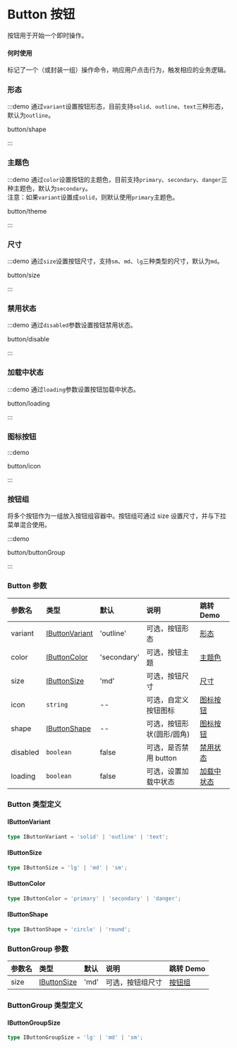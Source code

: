 # Button 按钮

按钮用于开始一个即时操作。

#### 何时使用

标记了一个（或封装一组）操作命令，响应用户点击行为，触发相应的业务逻辑。

### 形态

:::demo 通过`variant`设置按钮形态，目前支持`solid`、`outline`、`text`三种形态，默认为`outline`。

button/shape

:::

### 主题色

:::demo 通过`color`设置按钮的主题色，目前支持`primary`、`secondary`、`danger`三种主题色，默认为`secondary`。<br>注意：如果`variant`设置成`solid`，则默认使用`primary`主题色。

button/theme

:::

### 尺寸

:::demo 通过`size`设置按钮尺寸，支持`sm`、`md`、`lg`三种类型的尺寸，默认为`md`。

button/size

:::

### 禁用状态

:::demo 通过`disabled`参数设置按钮禁用状态。

button/disable

:::

### 加载中状态

:::demo 通过`loading`参数设置按钮加载中状态。

button/loading

:::

### 图标按钮

:::demo

button/icon

:::

### 按钮组

将多个按钮作为一组放入按钮组容器中。按钮组可通过 size 设置尺寸，并与下拉菜单混合使用。

:::demo

button/buttonGroup

:::

### Button 参数

| 参数名   | 类型                              | 默认        | 说明                      | 跳转 Demo                 |
| :------- | :-------------------------------- | :---------- | :------------------------ | :------------------------ |
| variant  | [IButtonVariant](#ibuttonvariant) | 'outline'   | 可选，按钮形态            | [形态](#形态)             |
| color    | [IButtonColor](#ibuttoncolor)     | 'secondary' | 可选，按钮主题            | [主题色](#主题色)         |
| size     | [IButtonSize](#ibuttonsize)       | 'md'        | 可选，按钮尺寸            | [尺寸](#尺寸)             |
| icon     | `string`                          | --          | 可选，自定义按钮图标      | [图标按钮](#图标按钮)     |
| shape    | [IButtonShape](#ibuttonshape)     | --          | 可选，按钮形状(圆形/圆角) | [图标按钮](#图标按钮)     |
| disabled | `boolean`                         | false       | 可选，是否禁用 button     | [禁用状态](#禁用状态)     |
| loading  | `boolean`                         | false       | 可选，设置加载中状态      | [加载中状态](#加载中状态) |

### Button 类型定义

#### IButtonVariant

```ts
type IButtonVariant = 'solid' | 'outline' | 'text';
```

#### IButtonSize

```ts
type IButtonSize = 'lg' | 'md' | 'sm';
```

#### IButtonColor

```ts
type IButtonColor = 'primary' | 'secondary' | 'danger';
```

#### IButtonShape

```ts
type IButtonShape = 'circle' | 'round';
```

### ButtonGroup 参数

| 参数名 | 类型                             | 默认 | 说明             | 跳转 Demo         |
| :----- | :------------------------------- | :--- | :--------------- | :---------------- |
| size   | [IButtonSize](#iButtonGroupSize) | 'md' | 可选，按钮组尺寸 | [按钮组](#按钮组) |

### ButtonGroup 类型定义

#### IButtonGroupSize

```ts
type IButtonGroupSize = 'lg' | 'md' | 'sm';
```
